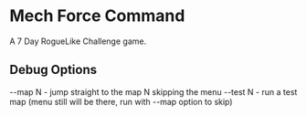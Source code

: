 # Mech Force Command

A 7 Day RogueLike Challenge game.

## Debug Options

--map N - jump straight to the map N skipping the menu
--test N - run a test map (menu still will be there, run with --map option to skip)

